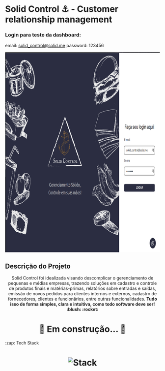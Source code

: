 # Solid Control ⚓ - Customer relationship management

### Login para teste da dashboard:
email: solid_control@solid.me
password: 123456

<img src="./src/assets/image/solid__control__login.png" alt="Stack" height="650" width="900px">

## Descrição do Projeto
<p align="center">Solid Control foi idealizada visando descomplicar o gerenciamento de pequenas e médias empresas, trazendo soluções em cadastro e controle de produtos finais e matérias-primas, relatórios sobre entradas e saídas, emissão de novos pedidos para clientes internos e externos, cadastro de fornecedores, clientes e funcionãrios, entre outras funcionalidades. <strong>Tudo isso de forma simples, clara e intuitiva, como todo software deve ser! :blush: :rocket:</strong></p>
<h1 align="center"> 
	🚧  Em construção...  🚧
</h1>
 :zap: Tech Stack
<h1 align="center">
  <img src="https://www.cloudways.com/blog/wp-content/uploads/20-Best-Web-Design-Tools-for-Design-Agencies.jpg" alt="Stack" height="250" width="900px">
  <br>
</h1>


